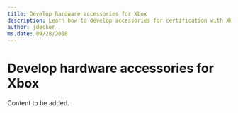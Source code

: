 ```yaml
---
title: Develop hardware accessories for Xbox
description: Learn how to develop accessories for certification with Xbox.
author: jdecker
ms.date: 09/28/2018
---
```


# Develop hardware accessories for Xbox

Content to be added.